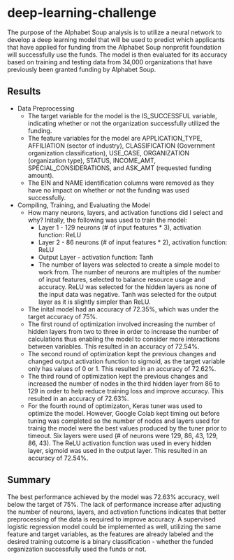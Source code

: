 # deep-learning-challenge

The purpose of the Alphabet Soup analysis is to utilize a neural network to develop a deep learning model that will be used to predict which applicants that have applied for funding from the Alphabet Soup nonprofit foundation will successfully use the funds. The model is then evaluated for its accuracy based on training and testing data from 34,000 organizations that have previously been granted funding by Alphabet Soup.

## Results

* Data Preprocessing
  * The target variable for the model is the IS_SUCCESSFUL variable, indicating whether or not the organization successfully utilized the funding.
  * The feature variables for the model are APPLICATION_TYPE, AFFILIATION (sector of industry), CLASSIFICATION (Government organization classification), USE_CASE, ORGANIZATION (organization type), STATUS, INCOME_AMT, SPECIAL_CONSIDERATIONS, and ASK_AMT (requested funding amount).
  * The EIN and NAME identification columns were removed as they have no impact on whether or not the funding was used successfully.
* Compiling, Training, and Evaluating the Model
  * How many neurons, layers, and activation functions did I select and why? Initally, the following was used to train the model:
    * Layer 1 - 129 neurons (# of input features * 3), activation function: ReLU
    * Layer 2 - 86 neurons (# of input features * 2), activation function: ReLU
    * Output Layer - activation function: Tanh
    * The number of layers was selected to create a simple model to work from. The number of neurons are multiples of the number of input features, selected to balance resource usage and accuracy. ReLU was selected for the hidden layers as none of the input data was negative. Tanh was selected for the output layer as it is slightly simpler than ReLU.
  * The inital model had an accuracy of 72.35%, which was under the target accuracy of 75%.
  * The first round of optimization involved increasing the number of hidden layers from two to three in order to increase the number of calculations thus enabling the model to consider more interactions between variables. This resulted in an accuracy of 72.54%.
  * The second round of optimization kept the previous changes and changed output activation function to sigmoid, as the target variable only has values of 0 or 1. This resulted in an accuracy of 72.62%.
  * The third round of optimization kept the previous changes and increased the number of nodes in the third hidden layer from 86 to 129 in order to help reduce training loss and improve accuracy. This resulted in an accuracy of 72.63%.
  * For the fourth round of optimizaton, Keras tuner was used to optimize the model. However, Google Colab kept timing out before tuning was completed so the number of nodes and layers used for trainig the model were the best values produced by the tuner prior to timeout. Six layers were used (# of neurons were 129, 86, 43, 129, 86, 43). The ReLU activation function was used in every hidden layer, sigmoid was used in the output layer. This resulted in an accuracy of 72.54%.

## Summary

The best performance achieved by the model was 72.63% accuracy, well below the target of 75%. The lack of performance increase after adjusting the number of neurons, layers, and activation functions indicates that better preprocessing of the data is required to improve accuracy. A supervised logistic regression model could be implemented as well, utilizing the same feature and target variables, as the features are already labeled and the desired training outcome is a binary classification - whether the funded organization successfully used the funds or not. 
